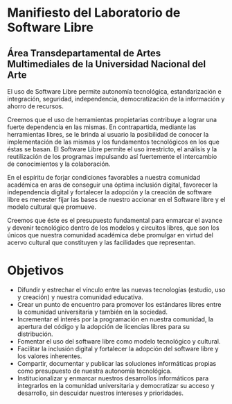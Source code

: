 # Manifiesto del Laboratorio de Software Libre 

## Área Transdepartamental de Artes Multimediales de la Universidad Nacional del Arte

El uso de Software Libre permite autonomía tecnológica,
estandarización e integración, seguridad, independencia,
democratización de la información y ahorro de recursos.

Creemos que el uso de herramientas propietarias contribuye a lograr 
una fuerte dependencia en las mismas. En contrapartida, mediante las 
herramientas libres, se le brinda al usuario la posibilidad de conocer 
la implementación de las mismas y los fundamentos tecnológicos en
los que éstas se basan. El Software Libre permite el uso irrestricto, 
el análisis y la reutilización de los programas impulsando así
fuertemente el intercambio de conocimientos y la colaboración. 

En el espíritu de forjar condiciones favorables a nuestra comunidad
académica en aras de conseguir una óptima inclusión digital,
favorecer la independencia digital y fortalecer la adopción y la
creación de software libre es menester fijar las bases de nuestro
accionar en el Software libre y el modelo cultural que promueve.

Creemos que éste es el presupuesto fundamental para enmarcar el avance
y devenir tecnológico dentro de los modelos y circuitos libres, que son
los únicos que nuestra comunidad académica debe promulgar en virtud
del acervo cultural que constituyen y las facilidades que representan.


# Objetivos

* Difundir y estrechar el vínculo entre las nuevas tecnologías (estudio, uso y creación) y nuestra comunidad educativa.
* Crear un punto de encuentro para promover los estándares libres entre la comunidad universitaria y también en la sociedad.
* Incrementar el interés por la programación en nuestra comunidad, la apertura del código y la adopción de licencias libres para su distribución.
* Fomentar el uso del software libre como modelo tecnológico y cultural.
* Facilitar la inclusión digital y fortalecer la adopción del software libre y los valores inherentes.
* Compartir, documentar y publicar las soluciones informáticas propias como presupuesto de nuestra autonomía tecnológica.
* Institucionalizar y enmarcar nuestros desarrollos informáticos para integrarlos en la comunidad universitaria y democratizar su acceso y desarrollo, sin descuidar nuestros intereses y prioridades.

